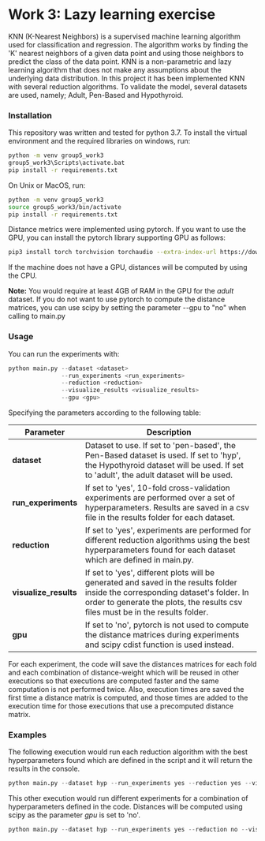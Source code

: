 # Work 3: Lazy learning exercise

KNN (K-Nearest Neighbors) is a supervised machine learning algorithm used for classification and regression. The algorithm works by finding the 'K' nearest neighbors of a given data point and using those neighbors to predict the class of the data point. KNN is a non-parametric and lazy learning algorithm that does not make any assumptions about the underlying data distribution. In this project it has been implemented KNN with several reduction algorithms. To validate the model, several datasets are used, namely; Adult, Pen-Based and Hypothyroid.

### Installation 

This repository was written and tested for python 3.7. To install the virtual environment and the required libraries on windows, run:

```bash
python -m venv group5_work3
group5_work3\Scripts\activate.bat
pip install -r requirements.txt
```

On Unix or MacOS, run:

```bash
python -m venv group5_work3
source group5_work3/bin/activate
pip install -r requirements.txt
```

Distance metrics were implemented using pytorch. If you want to use the GPU, you can install the pytorch library supporting GPU as follows:

```bash
pip3 install torch torchvision torchaudio --extra-index-url https://download.pytorch.org/whl/cu116
```

If the machine does not have a GPU, distances will be computed by using the CPU.

**Note:** You would require at least 4GB of RAM in the GPU for the *adult* dataset. If you do not want to use pytorch to compute the distance matrices, you can use scipy by setting the parameter --gpu to "no" when calling to main.py

### Usage

You can run the experiments with:

```python
python main.py --dataset <dataset>
               --run_experiments <run_experiments>
               --reduction <reduction>
               --visualize_results <visualize_results>
               --gpu <gpu>
```
Specifying the parameters  according to the following table:

| Parameter             | Description                                                                                                                                                                                                       |
|-----------------------|-------------------------------------------------------------------------------------------------------------------------------------------------------------------------------------------------------------------|
| **dataset**           | Dataset to use. If set to 'pen-based', the Pen-Based dataset is used. If set to 'hyp', the Hypothyroid dataset will be used. If set to 'adult', the adult dataset will be used.                                   |
| **run_experiments**   | If set to 'yes', 10-fold cross-validation experiments are performed over a set of hyperparameters. Results are saved in a csv file in the results folder for each dataset.                                        |
| **reduction**         | If set to 'yes', experiments are performed for different reduction algorithms using the best hyperparameters found for each dataset which are defined in main.py.                                              |
| **visualize_results** | If set to 'yes', different plots will be generated and saved in the results folder inside the corresponding dataset's folder. In order to generate the plots, the results csv files must be in the results folder. |
| **gpu**               | If set to 'no', pytorch is not used to compute the distance matrices during experiments and scipy cdist function is used instead.                                                                                 |

For each experiment, the code will save the distances matrices for each fold and each combination of distance-weight which will be reused in other executions so that executions are computed faster and the same computation is not performed twice. Also, execution times are saved the first time a distance matrix is computed, and those times are added to the execution time for those executions that use a precomputed distance matrix.

### Examples

The following execution would run each reduction algorithm with the best hyperparameters found which are defined in the script and it will return the results in the console.

```python
python main.py --dataset hyp --run_experiments yes --reduction yes --visualize_results yes --gpu no
```

This other execution would run different experiments for a combination of hyperparameters defined in the code. Distances will be computed using scipy as the parameter *gpu* is set to 'no'.

```python
python main.py --dataset hyp --run_experiments yes --reduction no --visualize_results yes --gpu no
```